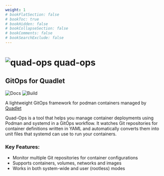 ```yaml
---
weight: 1
# bookFlatSection: false
# bookToc: true
# bookHidden: false
# bookCollapseSection: false
# bookComments: false
# bookSearchExclude: false
---
```


# ![quad-ops](images/quad-ops-64.png) quad-ops

## GitOps for Quadlet
![Docs](https://github.com/trly/quad-ops/actions/workflows/docs.yaml/badge.svg) ![Build](https://github.com/trly/quad-ops/actions/workflows/build.yml/badge.svg)

A lightweight GitOps framework for podman containers managed by [Quadlet](https://docs.podman.io/en/latest/markdown/podman-systemd.unit.5.html)

Quad-Ops is a tool that helps you manage container deployments using Podman and systemd in a GitOps workflow. It watches Git repositories for container definitions written in YAML and automatically converts them into unit files that systemd can use to run your containers.

### Key Features:
- Monitor multiple Git repositories for container configurations
- Supports containers, volumes, networks and images
- Works in both system-wide and user (rootless) modes

#
